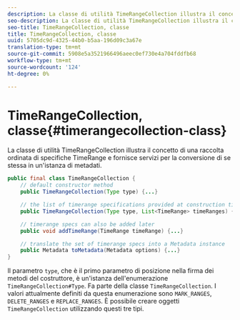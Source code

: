 ```yaml
---
description: La classe di utilità TimeRangeCollection illustra il concetto di una raccolta ordinata di specifiche TimeRange e fornisce servizi per la conversione di se stessa in un'istanza di metadati.
seo-description: La classe di utilità TimeRangeCollection illustra il concetto di una raccolta ordinata di specifiche TimeRange e fornisce servizi per la conversione di se stessa in un'istanza di metadati.
seo-title: TimeRangeCollection, classe
title: TimeRangeCollection, classe
uuid: 5705dc9d-4325-44b0-b5aa-196d09c3a67e
translation-type: tm+mt
source-git-commit: 5908e5a3521966496aeec0ef730e4a704fddfb68
workflow-type: tm+mt
source-wordcount: '124'
ht-degree: 0%

---
```



# TimeRangeCollection, classe{#timerangecollection-class}

La classe di utilità TimeRangeCollection illustra il concetto di una raccolta ordinata di specifiche TimeRange e fornisce servizi per la conversione di se stessa in un&#39;istanza di metadati.

<!--<a id="section_D87AA7BC628D458DAB12D5247AD34B41"></a>-->

```java
public final class TimeRangeCollection {
    // default constructor method
    public TimeRangeCollection(Type type) {...}

    // the list of timerange specifications provided at construction time 
    public TimeRangeCollection(Type type, List<TimeRange> timeRanges) {...}

    // timerange specs can also be added later
    public void addTimeRange(TimeRange timeRange) {...}

    // translate the set of timerange specs into a Metadata instance 
    public Metadata toMetadata(Metadata options) {...}
}
```

Il parametro `type`, che è il primo parametro di posizione nella firma dei metodi del costruttore, è un&#39;istanza dell&#39;enumerazione `TimeRangeCollection#Type`. Fa parte della classe `TimeRangeCollection`. I valori attualmente definiti da questa enumerazione sono `MARK_RANGES`, `DELETE_RANGES` e `REPLACE_RANGES`. È possibile creare oggetti `TimeRangeCollection` utilizzando questi tre tipi.
